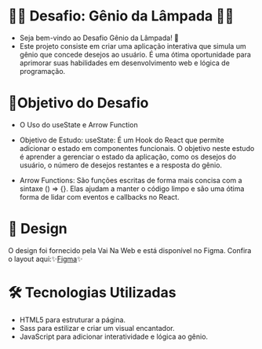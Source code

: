 # 🧞‍♂️ Desafio: Gênio da Lâmpada 🧞‍♂️
- Seja bem-vindo ao Desafio Gênio da Lâmpada! 🎉
- Este projeto consiste em criar uma aplicação interativa que simula um gênio que concede desejos ao usuário. É uma ótima oportunidade para aprimorar suas habilidades em desenvolvimento web e lógica de programação.

# 🚀Objetivo do Desafio
- O Uso do useState e Arrow Function
- Objetivo de Estudo:
useState: É um Hook do React que permite adicionar o estado em componentes funcionais. O objetivo neste estudo é aprender a gerenciar o estado da aplicação, como os desejos do usuário, o número de desejos restantes e a resposta do gênio.

- Arrow Functions: São funções escritas de forma mais concisa com a sintaxe () => {}. Elas ajudam a manter o código limpo e são uma ótima forma de lidar com eventos e callbacks no React.

# 🎨 Design
O design foi fornecido pela Vai Na Web e está disponível no Figma.
Confira o layout aqui:✨[Figma](https://www.figma.com/design/LBODsPDSyKhBv5lex4Vrsv/Untitled?node-id=0-1&p=f&t=FO5maEquB2JaSJcc-0)✨
 
# 🛠️ Tecnologias Utilizadas
- HTML5 para estruturar a página.
- Sass para estilizar e criar um visual encantador.
- JavaScript para adicionar interatividade e lógica ao gênio.


